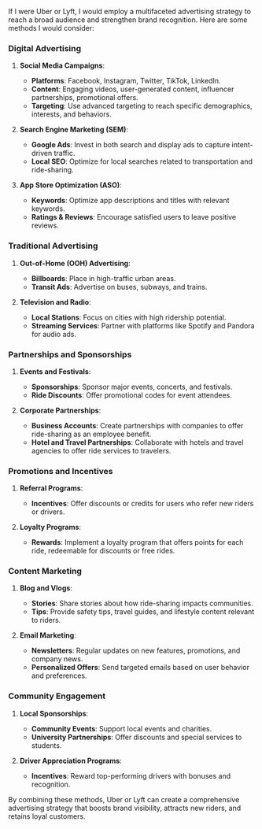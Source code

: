If I were Uber or Lyft, I would employ a multifaceted advertising strategy to reach a broad audience and strengthen brand recognition. Here are some methods I would consider:

### Digital Advertising

1. **Social Media Campaigns**:
   - **Platforms**: Facebook, Instagram, Twitter, TikTok, LinkedIn.
   - **Content**: Engaging videos, user-generated content, influencer partnerships, promotional offers.
   - **Targeting**: Use advanced targeting to reach specific demographics, interests, and behaviors.

2. **Search Engine Marketing (SEM)**:
   - **Google Ads**: Invest in both search and display ads to capture intent-driven traffic.
   - **Local SEO**: Optimize for local searches related to transportation and ride-sharing.

3. **App Store Optimization (ASO)**:
   - **Keywords**: Optimize app descriptions and titles with relevant keywords.
   - **Ratings & Reviews**: Encourage satisfied users to leave positive reviews.

### Traditional Advertising

1. **Out-of-Home (OOH) Advertising**:
   - **Billboards**: Place in high-traffic urban areas.
   - **Transit Ads**: Advertise on buses, subways, and trains.

2. **Television and Radio**:
   - **Local Stations**: Focus on cities with high ridership potential.
   - **Streaming Services**: Partner with platforms like Spotify and Pandora for audio ads.

### Partnerships and Sponsorships

1. **Events and Festivals**:
   - **Sponsorships**: Sponsor major events, concerts, and festivals.
   - **Ride Discounts**: Offer promotional codes for event attendees.

2. **Corporate Partnerships**:
   - **Business Accounts**: Create partnerships with companies to offer ride-sharing as an employee benefit.
   - **Hotel and Travel Partnerships**: Collaborate with hotels and travel agencies to offer ride services to travelers.

### Promotions and Incentives

1. **Referral Programs**:
   - **Incentives**: Offer discounts or credits for users who refer new riders or drivers.
   
2. **Loyalty Programs**:
   - **Rewards**: Implement a loyalty program that offers points for each ride, redeemable for discounts or free rides.

### Content Marketing

1. **Blog and Vlogs**:
   - **Stories**: Share stories about how ride-sharing impacts communities.
   - **Tips**: Provide safety tips, travel guides, and lifestyle content relevant to riders.

2. **Email Marketing**:
   - **Newsletters**: Regular updates on new features, promotions, and company news.
   - **Personalized Offers**: Send targeted emails based on user behavior and preferences.

### Community Engagement

1. **Local Sponsorships**:
   - **Community Events**: Support local events and charities.
   - **University Partnerships**: Offer discounts and special services to students.

2. **Driver Appreciation Programs**:
   - **Incentives**: Reward top-performing drivers with bonuses and recognition.

By combining these methods, Uber or Lyft can create a comprehensive advertising strategy that boosts brand visibility, attracts new riders, and retains loyal customers.
